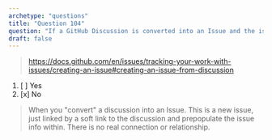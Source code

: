 ```yaml
---
archetype: "questions"
title: "Question 104"
question: "If a GitHub Discussion is converted into an Issue and the issue is closed or referred to using its corresponding # number, will the discussion be modified?"
draft: false
---
```



> https://docs.github.com/en/issues/tracking-your-work-with-issues/creating-an-issue#creating-an-issue-from-discussion
1. [ ] Yes
1. [x] No
> When you "convert" a discussion into an Issue. This is a new issue, just linked by a soft link to the discussion and prepopulate the issue info within. There is no real connection or relationship.
